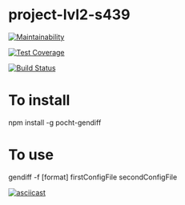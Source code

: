 # project-lvl2-s439

[![Maintainability](https://api.codeclimate.com/v1/badges/2420dd3ebfce14660ae0/maintainability)](https://codeclimate.com/github/pochtennov/project-lvl2-s439/maintainability)

[![Test Coverage](https://api.codeclimate.com/v1/badges/2420dd3ebfce14660ae0/test_coverage)](https://codeclimate.com/github/pochtennov/project-lvl2-s439/test_coverage)

[![Build Status](https://travis-ci.org/pochtennov/gen-diff.svg?branch=master)](https://travis-ci.org/pochtennov/gen-diff)

# To install
npm install -g pocht-gendiff

# To use 
gendiff -f [format] firstConfigFile secondConfigFile

[![asciicast](https://asciinema.org/a/8TrLRfsfzt0SWpS1wwHuNLHmB.svg)](https://asciinema.org/a/8TrLRfsfzt0SWpS1wwHuNLHmB)
